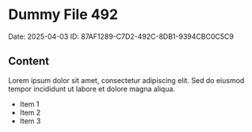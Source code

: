 # Dummy File 492

Date: 2025-04-03
ID: 87AF1289-C7D2-492C-8DB1-9394CBC0C5C9

## Content

Lorem ipsum dolor sit amet, consectetur adipiscing elit.
Sed do eiusmod tempor incididunt ut labore et dolore magna aliqua.

* Item 1
* Item 2
* Item 3

